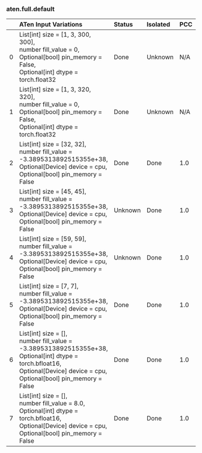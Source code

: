 ### aten.full.default
|    | ATen Input Variations                                                                                                                                                                | Status   | Isolated   | PCC   | Host   |
|---:|:-------------------------------------------------------------------------------------------------------------------------------------------------------------------------------------|:---------|:-----------|:------|:-------|
|  0 | List[int] size = [1, 3, 300, 300],<br>number fill_value = 0,<br>Optional[bool] pin_memory = False,<br>Optional[int] dtype = torch.float32                                            | Done     | Unknown    | N/A   | N/A    |
|  1 | List[int] size = [1, 3, 320, 320],<br>number fill_value = 0,<br>Optional[bool] pin_memory = False,<br>Optional[int] dtype = torch.float32                                            | Done     | Unknown    | N/A   | N/A    |
|  2 | List[int] size = [32, 32],<br>number fill_value = -3.3895313892515355e+38,<br>Optional[Device] device = cpu,<br>Optional[bool] pin_memory = False                                    | Done     | Done       | 1.0   | 0      |
|  3 | List[int] size = [45, 45],<br>number fill_value = -3.3895313892515355e+38,<br>Optional[Device] device = cpu,<br>Optional[bool] pin_memory = False                                    | Unknown  | Done       | 1.0   | 0      |
|  4 | List[int] size = [59, 59],<br>number fill_value = -3.3895313892515355e+38,<br>Optional[Device] device = cpu,<br>Optional[bool] pin_memory = False                                    | Unknown  | Done       | 1.0   | 0      |
|  5 | List[int] size = [7, 7],<br>number fill_value = -3.3895313892515355e+38,<br>Optional[Device] device = cpu,<br>Optional[bool] pin_memory = False                                      | Done     | Done       | 1.0   | 0      |
|  6 | List[int] size = [],<br>number fill_value = -3.3895313892515355e+38,<br>Optional[int] dtype = torch.bfloat16,<br>Optional[Device] device = cpu,<br>Optional[bool] pin_memory = False | Done     | Done       | 1.0   | 0      |
|  7 | List[int] size = [],<br>number fill_value = 8.0,<br>Optional[int] dtype = torch.bfloat16,<br>Optional[Device] device = cpu,<br>Optional[bool] pin_memory = False                     | Done     | Done       | 1.0   | 0      |

